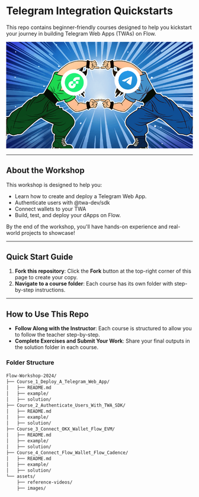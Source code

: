 # Telegram Integration Quickstarts

This repo contains beginner-friendly courses designed to help you kickstart your journey in building Telegram Web Apps (TWAs) on Flow.

![Flow Telegram Fusion](/assets/images/Flow_Telegram.png)

---

## **About the Workshop**

This workshop is designed to help you:

-   Learn how to create and deploy a Telegram Web App.
-   Authenticate users with @twa-dev/sdk
-   Connect wallets to your TWA
-   Build, test, and deploy your dApps on Flow.

By the end of the workshop, you'll have hands-on experience and real-world projects to showcase!

---

## **Quick Start Guide**

1. **Fork this repository**: Click the **Fork** button at the top-right corner of this page to create your copy.
2. **Navigate to a course folder**: Each course has its own folder with step-by-step instructions.

---

## **How to Use This Repo**

-   **Follow Along with the Instructor**: Each course is structured to allow you to follow the teacher step-by-step.
-   **Complete Exercises and Submit Your Work**: Share your final outputs in the solution folder in each course.

### **Folder Structure**

```plaintext
Flow-Workshop-2024/
├── Course_1_Deploy_A_Telegram_Web_App/
│   ├── README.md
│   ├── example/
│   ├── solution/
├── Course_2_Authenticate_Users_With_TWA_SDK/
│   ├── README.md
│   ├── example/
│   ├── solution/
├── Course_3_Connect_OKX_Wallet_Flow_EVM/
│   ├── README.md
│   ├── example/
│   ├── solution/
├── Course_4_Connect_Flow_Wallet_Flow_Cadence/
│   ├── README.md
│   ├── example/
│   ├── solution/
└── assets/
    ├── reference-videos/
    ├── images/

```
